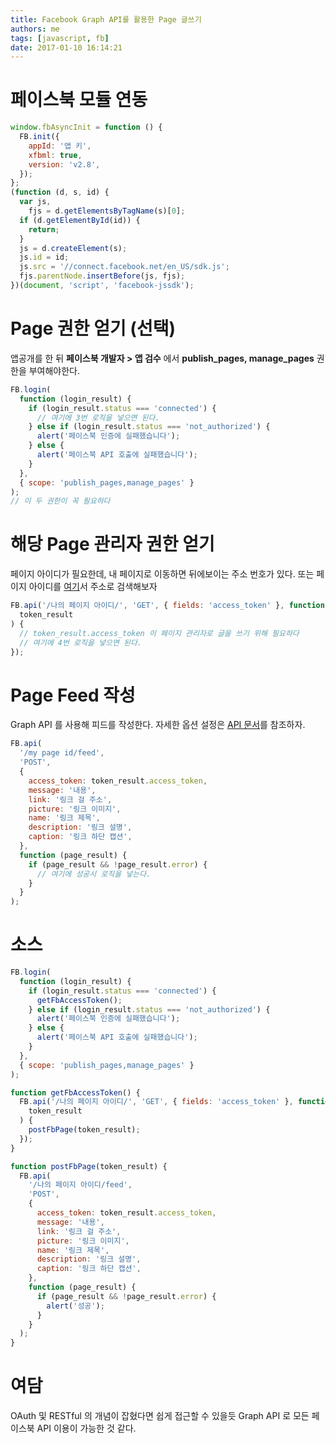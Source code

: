 ```yaml
---
title: Facebook Graph API를 활용한 Page 글쓰기
authors: me
tags: [javascript, fb]
date: 2017-01-10 16:14:21
---
```


# 페이스북 모듈 연동

```javascript
window.fbAsyncInit = function () {
  FB.init({
    appId: '앱 키',
    xfbml: true,
    version: 'v2.8',
  });
};
(function (d, s, id) {
  var js,
    fjs = d.getElementsByTagName(s)[0];
  if (d.getElementById(id)) {
    return;
  }
  js = d.createElement(s);
  js.id = id;
  js.src = '//connect.facebook.net/en_US/sdk.js';
  fjs.parentNode.insertBefore(js, fjs);
})(document, 'script', 'facebook-jssdk');
```

# Page 권한 얻기 (선택)

앱공개를 한 뒤 **페이스북 개발자 > 앱 검수** 에서 **publish_pages, manage_pages** 권한을 부여해야한다.

```javascript
FB.login(
  function (login_result) {
    if (login_result.status === 'connected') {
      // 여기에 3번 로직을 넣으면 된다.
    } else if (login_result.status === 'not_authorized') {
      alert('페이스북 인증에 실패했습니다');
    } else {
      alert('페이스북 API 호출에 실패했습니다');
    }
  },
  { scope: 'publish_pages,manage_pages' }
);
// 이 두 권한이 꼭 필요하다
```

# 해당 Page 관리자 권한 얻기

페이지 아이디가 필요한데, 내 페이지로 이동하면 뒤에보이는 주소 번호가 있다.
또는 페이지 아이디를 [여기](http://findmyfbid.com/)서 주소로 검색해보자

```javascript
FB.api('/나의 페이지 아이디/', 'GET', { fields: 'access_token' }, function (
  token_result
) {
  // token_result.access_token 이 페이지 관리자로 글을 쓰기 위해 필요하다
  // 여기에 4번 로직을 넣으면 된다.
});
```

# Page Feed 작성

Graph API 를 사용해 피드를 작성한다.
자세한 옵션 설정은 [API 문서](https://developers.facebook.com/docs/graph-api/reference/v2.8/page/feed)를 참조하자.

```javascript
FB.api(
  '/my page id/feed',
  'POST',
  {
    access_token: token_result.access_token,
    message: '내용',
    link: '링크 걸 주소',
    picture: '링크 이미지',
    name: '링크 제목',
    description: '링크 설명',
    caption: '링크 하단 캡션',
  },
  function (page_result) {
    if (page_result && !page_result.error) {
      // 여기에 성공시 로직을 넣는다.
    }
  }
);
```

# 소스

```js
FB.login(
  function (login_result) {
    if (login_result.status === 'connected') {
      getFbAccessToken();
    } else if (login_result.status === 'not_authorized') {
      alert('페이스북 인증에 실패했습니다');
    } else {
      alert('페이스북 API 호출에 실패했습니다');
    }
  },
  { scope: 'publish_pages,manage_pages' }
);

function getFbAccessToken() {
  FB.api('/나의 페이지 아이디/', 'GET', { fields: 'access_token' }, function (
    token_result
  ) {
    postFbPage(token_result);
  });
}

function postFbPage(token_result) {
  FB.api(
    '/나의 페이지 아이디/feed',
    'POST',
    {
      access_token: token_result.access_token,
      message: '내용',
      link: '링크 걸 주소',
      picture: '링크 이미지',
      name: '링크 제목',
      description: '링크 설명',
      caption: '링크 하단 캡션',
    },
    function (page_result) {
      if (page_result && !page_result.error) {
        alert('성공');
      }
    }
  );
}
```

# 여담

OAuth 및 RESTful 의 개념이 잡혔다면 쉽게 접근할 수 있을듯
Graph API 로 모든 페이스북 API 이용이 가능한 것 같다.
